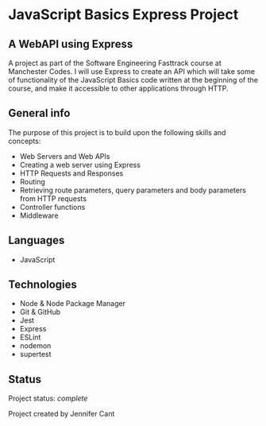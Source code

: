 # JavaScript Basics Express Project
## A WebAPI using Express

A project as part of the Software Engineering Fasttrack course at Manchester Codes. I will use Express to create an API which will take some of functionality of the JavaScript Basics code written at the beginning of the course, and make it accessible to other applications through HTTP.

## General info

The purpose of this project is to build upon the following skills and concepts:

* Web Servers and Web APIs
* Creating a web server using Express
* HTTP Requests and Responses
* Routing
* Retrieving route parameters, query parameters and body parameters from HTTP requests   
* Controller functions
* Middleware

## Languages

* JavaScript
## Technologies

* Node & Node Package Manager
* Git & GitHub
* Jest  
* Express  
* ESLint
* nodemon
* supertest

## Status

Project status: _complete_

Project created by Jennifer Cant